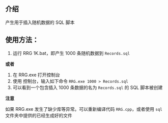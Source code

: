 ## 介绍

产生用于插入随机数据的 SQL 脚本

## 使用方法：

1. 运行 RRG 1K.bat，即产生 1000 条随机数据到 `Records.sql`

**或者**

1. 在 RRG.exe 打开控制台
2. 使用 控制台，输入如下命令 `RRG.exe 1000 > Records.sql`
3. 可以看到一个包含插入 1000 条数据的名为 `Records.sql` 的 SQL 脚本被创建

**注意**

如果 RRG.exe 发生了缺少库等异常。可以重新编译代码 `RRG.cpp`，或者使用 `sql` 文件夹中提供的已经生成好的文件
